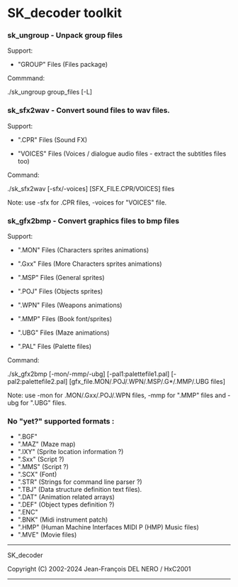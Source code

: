 # SK_decoder toolkit

### sk_ungroup - Unpack group files

Support:

 - "GROUP" Files (Files package)

Commmand:

./sk_ungroup group_files [-L]

### sk_sfx2wav - Convert sound files to wav files.

Support:

 - ".CPR" Files (Sound FX)

 - "VOICES" Files (Voices / dialogue audio files - extract the subtitles files too)

Command:

./sk_sfx2wav [-sfx/-voices] [SFX_FILE.CPR/VOICES] files

Note: use -sfx for .CPR files, -voices for "VOICES" file.

### sk_gfx2bmp - Convert graphics files to bmp files

Support:

 - ".MON" Files (Characters sprites animations)

 - ".Gxx" Files (More Characters sprites animations)

 - ".MSP" Files (General sprites)

 - ".POJ" Files (Objects sprites)

 - ".WPN" Files (Weapons animations)

 - ".MMP" Files (Book font/sprites)

 - ".UBG" Files (Maze animations)

 - ".PAL" Files (Palette files)

Command:

./sk_gfx2bmp  [-mon/-mmp/-ubg] [-pal1:palettefile1.pal] [-pal2:palettefile2.pal] [gfx_file.MON/.POJ/.WPN/.MSP/.G*/.MMP/.UBG files]

Note: use -mon for .MON/.Gxx/.POJ/.WPN files, -mmp for ".MMP" files and -ubg for ".UBG" files.

### No "yet?" supported formats :

 - ".BGF"
 - ".MAZ" (Maze map)
 - ".IXY" (Sprite location information ?)
 - ".Sxx" (Script ?)
 - ".MMS" (Script ?)
 - ".SCX" (Font)
 - ".STR" (Strings for command line parser ?)
 - ".TBJ" (Data structure definition text files).
 - ".DAT" (Animation related arrays)
 - ".DEF" (Object types definition ?)
 - ".ENC"
 - ".BNK" (Midi instrument patch)
 - ".HMP" (Human Machine Interfaces MIDI P (HMP) Music files)
 - ".MVE" (Movie files)

-------------------------------------------------------------------------------

SK_decoder

Copyright (C) 2002-2024  Jean-François DEL NERO / HxC2001

-------------------------------------------------------------------------------
